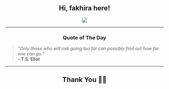 <h2 align="center"> Hi, fakhira here!</h2>

<p align="center">
<a href="https://github.com/fakhiralkda" alt="github streak"><img src="https://dvst-streak.herokuapp.com/?user=fakhiralkda&theme=tokyonight&fire=DD472C"></a>
</p>

<hr>
<h3 align="center">Quote of The Day</h3>
<p align="center">
<blockquote>
<i>"Only those who will risk going too far can possibly find out how far one can go."</i>
<br>
<b>- T.S. Eliot</b>
</blockquote>
</p>


<hr>
<h2 align="center">Thank You 🙏🏼</h2>

